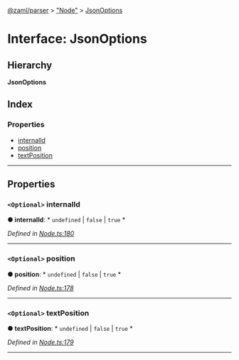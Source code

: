[@zaml/parser](../README.md) > ["Node"](../modules/_node_.md) > [JsonOptions](../interfaces/_node_.jsonoptions.md)

# Interface: JsonOptions

## Hierarchy

**JsonOptions**

## Index

### Properties

* [internalId](_node_.jsonoptions.md#internalid)
* [position](_node_.jsonoptions.md#position)
* [textPosition](_node_.jsonoptions.md#textposition)

---

## Properties

<a id="internalid"></a>

### `<Optional>` internalId

**● internalId**: * `undefined` &#124; `false` &#124; `true`
*

*Defined in [Node.ts:180](https://github.com/nexushubs/zaml-lang/blob/dba599e/packages/zaml-parser/src/Node.ts#L180)*

___
<a id="position"></a>

### `<Optional>` position

**● position**: * `undefined` &#124; `false` &#124; `true`
*

*Defined in [Node.ts:178](https://github.com/nexushubs/zaml-lang/blob/dba599e/packages/zaml-parser/src/Node.ts#L178)*

___
<a id="textposition"></a>

### `<Optional>` textPosition

**● textPosition**: * `undefined` &#124; `false` &#124; `true`
*

*Defined in [Node.ts:179](https://github.com/nexushubs/zaml-lang/blob/dba599e/packages/zaml-parser/src/Node.ts#L179)*

___

